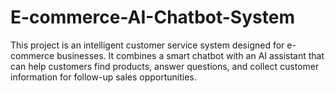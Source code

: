 # E-commerce-AI-Chatbot-System


This project is an intelligent customer service system designed for e-commerce businesses. It combines a smart chatbot with an AI assistant that can help customers find products, answer questions, and collect customer information for follow-up sales opportunities.
